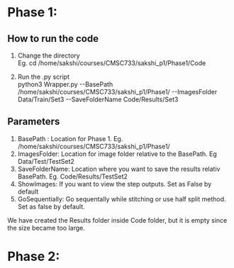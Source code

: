 # Phase 1:

## How to run the code
1) Change the directory      
Eg. cd /home/sakshi/courses/CMSC733/sakshi_p1/Phase1/Code

3) Run the .py script       
python3 Wrapper.py --BasePath /home/sakshi/courses/CMSC733/sakshi_p1/Phase1/ --ImagesFolder Data/Train/Set3 --SaveFolderName Code/Results/Set3 

## Parameters 
1) BasePath : Location for Phase 1. Eg. /home/sakshi/courses/CMSC733/sakshi_p1/Phase1/
2) ImagesFolder: Location for image folder relative to the BasePath. Eg Data/Test/TestSet2
3) SaveFolderName: Location where you want to save the results relativ BasePath. Eg. Code/Results/TestSet2
4) ShowImages: If you want to view the step outputs. Set as False by default
5) GoSequentially: Go sequentally while stitching or use half split method. Set as false by default.

We have created the Results folder inside Code folder, but it is empty since the size became too large.

# Phase 2:
